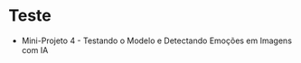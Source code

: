 # Teste

<ul>
  <li>Mini-Projeto 4 - Testando o Modelo e Detectando Emoções em Imagens com IA</li>
</ul>